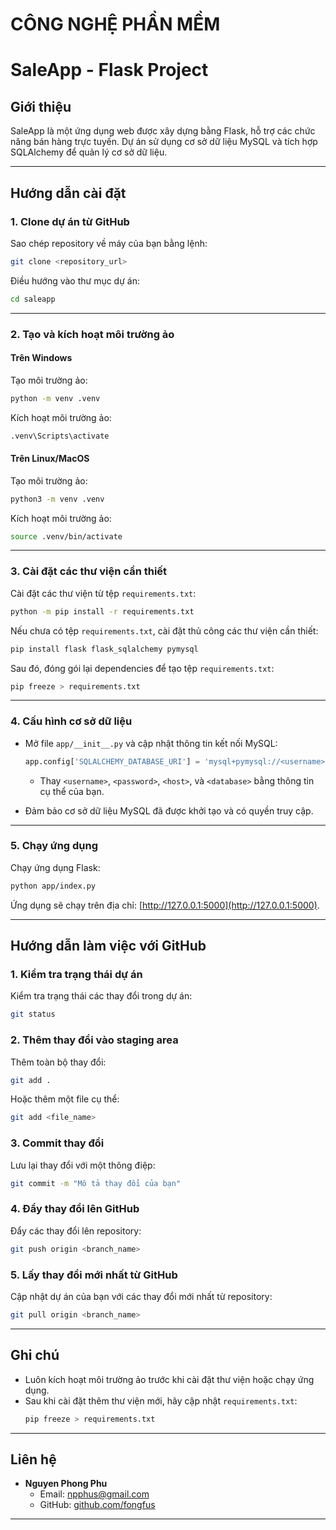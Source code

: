 # CÔNG NGHỆ PHẦN MỀM


# **SaleApp - Flask Project**

## **Giới thiệu**
SaleApp là một ứng dụng web được xây dựng bằng Flask, hỗ trợ các chức năng bán hàng trực tuyến. Dự án sử dụng cơ sở dữ liệu MySQL và tích hợp SQLAlchemy để quản lý cơ sở dữ liệu.

---

## **Hướng dẫn cài đặt**

### **1. Clone dự án từ GitHub**
Sao chép repository về máy của bạn bằng lệnh:
```bash
git clone <repository_url>
```

Điều hướng vào thư mục dự án:
```bash
cd saleapp
```

---

### **2. Tạo và kích hoạt môi trường ảo**
#### **Trên Windows**
Tạo môi trường ảo:
```bash
python -m venv .venv
```

Kích hoạt môi trường ảo:
```bash
.venv\Scripts\activate
```

#### **Trên Linux/MacOS**
Tạo môi trường ảo:
```bash
python3 -m venv .venv
```

Kích hoạt môi trường ảo:
```bash
source .venv/bin/activate
```

---

### **3. Cài đặt các thư viện cần thiết**
Cài đặt các thư viện từ tệp `requirements.txt`:
```bash
python -m pip install -r requirements.txt
```

Nếu chưa có tệp `requirements.txt`, cài đặt thủ công các thư viện cần thiết:
```bash
pip install flask flask_sqlalchemy pymysql
```

Sau đó, đóng gói lại dependencies để tạo tệp `requirements.txt`:
```bash
pip freeze > requirements.txt
```

---

### **4. Cấu hình cơ sở dữ liệu**
- Mở file `app/__init__.py` và cập nhật thông tin kết nối MySQL:
  ```python
  app.config['SQLALCHEMY_DATABASE_URI'] = 'mysql+pymysql://<username>:<password>@<host>/<database>'
  ```
  - Thay `<username>`, `<password>`, `<host>`, và `<database>` bằng thông tin cụ thể của bạn.

- Đảm bảo cơ sở dữ liệu MySQL đã được khởi tạo và có quyền truy cập.

---

### **5. Chạy ứng dụng**
Chạy ứng dụng Flask:
```bash
python app/index.py
```

Ứng dụng sẽ chạy trên địa chỉ: [http://127.0.0.1:5000](http://127.0.0.1:5000).

---

## **Hướng dẫn làm việc với GitHub**

### **1. Kiểm tra trạng thái dự án**
Kiểm tra trạng thái các thay đổi trong dự án:
```bash
git status
```

### **2. Thêm thay đổi vào staging area**
Thêm toàn bộ thay đổi:
```bash
git add .
```

Hoặc thêm một file cụ thể:
```bash
git add <file_name>
```

### **3. Commit thay đổi**
Lưu lại thay đổi với một thông điệp:
```bash
git commit -m "Mô tả thay đổi của bạn"
```

### **4. Đẩy thay đổi lên GitHub**
Đẩy các thay đổi lên repository:
```bash
git push origin <branch_name>
```

### **5. Lấy thay đổi mới nhất từ GitHub**
Cập nhật dự án của bạn với các thay đổi mới nhất từ repository:
```bash
git pull origin <branch_name>
```

---

## **Ghi chú**
- Luôn kích hoạt môi trường ảo trước khi cài đặt thư viện hoặc chạy ứng dụng.
- Sau khi cài đặt thêm thư viện mới, hãy cập nhật `requirements.txt`:
  ```bash
  pip freeze > requirements.txt
  ```

---

## **Liên hệ**
- **Nguyen Phong Phu**  
  - Email: [npphus@gmail.com](mailto:npphus@gmail.com)  
  - GitHub: [github.com/fongfus](https://github.com/fongfus)

---
